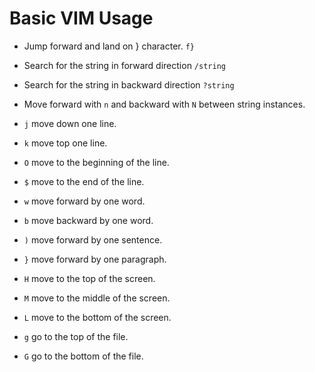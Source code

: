 # Basic VIM Usage

* Jump forward and land on } character.
```f} ```

* Search for the string in forward direction
```/string```

* Search for the string in backward direction
```?string```

* Move forward with ```n``` and backward with ```N``` between string instances.

* ```j``` move down one line.

* ```k``` move top one line.

* ```O``` move to the beginning of the line.

* ```$``` move to the end of the line.

* ```w``` move forward by one word.

* ```b``` move backward by one word.

* ```)``` move forward by one sentence.

* ```}``` move forward by one paragraph.

* ```H``` move to the top of the screen.

* ```M``` move to the middle of the screen.

* ```L``` move to the bottom of the screen.

* ```g``` go to the top of the file.

* ```G``` go to the bottom of the file.
